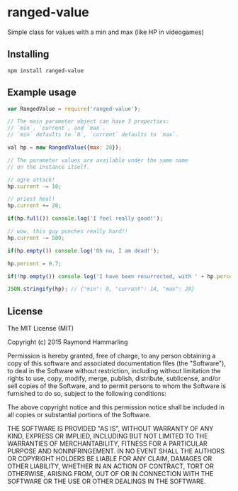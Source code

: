 # ranged-value
Simple class for values with a min and max (like HP in videogames)

## Installing
`npm install ranged-value`

## Example usage
```js
var RangedValue = require('ranged-value');

// The main parameter object can have 3 properties:
// `min`, `current`, and `max`.
// `min` defaults to `0`, `current` defaults to `max`.

val hp = new RangedValue({max: 20});

// The parameter values are available under the same name
// on the instance itself.

// ogre attack!
hp.current -= 10;

// priest heal!
hp.current += 20;

if(hp.full()) console.log('I feel really good!');

// wow, this guy punches really hard!!
hp.current -= 500;

if(hp.empty()) console.log('Oh no, I am dead!');

hp.percent = 0.7;

if(!hp.empty()) console.log('I have been resurrected, with ' + hp.percent * 100 + '% HP!');

JSON.stringify(hp); // {"min": 0, "current": 14, "max": 20}
```
    
## License
The MIT License (MIT)

Copyright (c) 2015 Raymond Hammarling

Permission is hereby granted, free of charge, to any person obtaining a copy of this software and associated documentation files (the "Software"), to deal in the Software without restriction, including without limitation the rights to use, copy, modify, merge, publish, distribute, sublicense, and/or sell copies of the Software, and to permit persons to whom the Software is furnished to do so, subject to the following conditions:

The above copyright notice and this permission notice shall be included in all copies or substantial portions of the Software.

THE SOFTWARE IS PROVIDED "AS IS", WITHOUT WARRANTY OF ANY KIND, EXPRESS OR IMPLIED, INCLUDING BUT NOT LIMITED TO THE WARRANTIES OF MERCHANTABILITY, FITNESS FOR A PARTICULAR PURPOSE AND NONINFRINGEMENT. IN NO EVENT SHALL THE AUTHORS OR COPYRIGHT HOLDERS BE LIABLE FOR ANY CLAIM, DAMAGES OR OTHER LIABILITY, WHETHER IN AN ACTION OF CONTRACT, TORT OR OTHERWISE, ARISING FROM, OUT OF OR IN CONNECTION WITH THE SOFTWARE OR THE USE OR OTHER DEALINGS IN THE SOFTWARE.